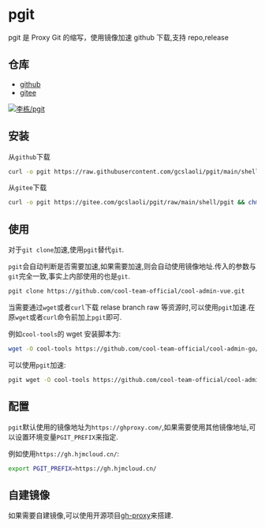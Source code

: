 # pgit

pgit 是 Proxy Git 的缩写，使用镜像加速 github 下载,支持 repo,release

## 仓库

- [github](https://github.com/gcslaoli/pgit)
- [gitee](https://gitee.com/gcslaoli/pgit)

[![李栋/pgit](https://gitee.com/gcslaoli/pgit/widgets/widget_card.svg?colors=ffffff,1e252b,323d47,455059,d7deea,99a0ae)](https://gitee.com/gcslaoli/pgit)

## 安装

从`github`下载

```bash
curl -o pgit https://raw.githubusercontent.com/gcslaoli/pgit/main/shell/pgit && chmod +x pgit && sudo mv pgit /usr/local/bin
```

从`gitee`下载

```bash
curl -o pgit https://gitee.com/gcslaoli/pgit/raw/main/shell/pgit && chmod +x pgit && sudo mv pgit /usr/local/bin
```

## 使用

对于`git clone`加速,使用`pgit`替代`git`.

`pgit`会自动判断是否需要加速,如果需要加速,则会自动使用镜像地址.传入的参数与`git`完全一致,事实上内部使用的也是`git`.

```bash
pgit clone https://github.com/cool-team-official/cool-admin-vue.git
```

当需要通过`wget`或者`curl`下载 relase branch raw 等资源时,可以使用`pgit`加速.在原`wget`或者`curl`命令前加上`pgit`即可.

例如`cool-tools`的 wget 安装脚本为:

```bash
wget -O cool-tools https://github.com/cool-team-official/cool-admin-go/releases/latest/download/cool-tools_$(go env GOOS)_$(go env GOARCH) && chmod +x cool-tools && ./cool-tools install  && rm ./cool-tools
```

可以使用`pgit`加速:

```bash
pgit wget -O cool-tools https://github.com/cool-team-official/cool-admin-go/releases/latest/download/cool-tools_$(go env GOOS)_$(go env GOARCH) && chmod +x cool-tools && ./cool-tools install  && rm ./cool-tools
```

## 配置

`pgit`默认使用的镜像地址为`https://ghproxy.com/`,如果需要使用其他镜像地址,可以设置环境变量`PGIT_PREFIX`来指定.

例如使用`https://gh.hjmcloud.cn/`:

```bash
export PGIT_PREFIX=https://gh.hjmcloud.cn/
```

## 自建镜像

如果需要自建镜像,可以使用开源项目[gh-proxy](https://github.com/hunshcn/gh-proxy)来搭建.
